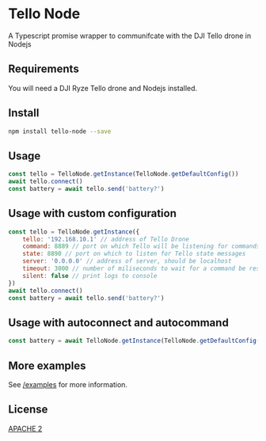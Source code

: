 # Tello Node

A Typescript promise wrapper to communifcate with the DJI Tello drone in Nodejs

## Requirements
You will need a DJI Ryze Tello drone and Nodejs installed.

## Install

```bash
npm install tello-node --save
```

## Usage

```js
const tello = TelloNode.getInstance(TelloNode.getDefaultConfig())
await tello.connect()
const battery = await tello.send('battery?')
```


## Usage with custom configuration

```js
const tello = TelloNode.getInstance({
    tello: '192.168.10.1' // address of Tello Drone
    command: 8889 // port on which Tello will be listening for commands
    state: 8890 // port on which to listen for Tello state messages
    server: '0.0.0.0' // address of server, should be localhost
    timeout: 3000 // number of miliseconds to wait for a command be responded to
    silent: false // print logs to console
})
await tello.connect()
const battery = await tello.send('battery?')
```


## Usage with autoconnect and autocommand

```js
const battery = await TelloNode.getInstance(TelloNode.getDefaultConfig()).send('battery?')
```

## More examples

See [/examples](/examples/) for more information.


## License
[APACHE 2](/LICENSE)
